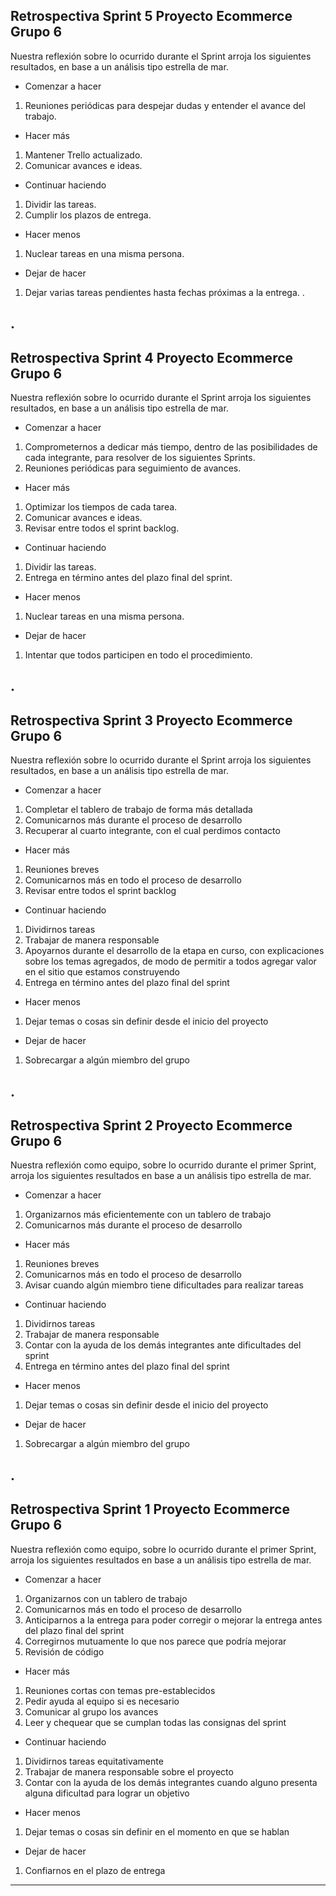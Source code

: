 Retrospectiva Sprint 5 Proyecto Ecommerce Grupo 6
-------------------------------------------------
Nuestra reflexión sobre lo ocurrido durante el Sprint arroja los siguientes resultados, en base a un análisis tipo estrella de mar.

* Comenzar a hacer

1. Reuniones periódicas para despejar dudas y entender el avance del trabajo. 

* Hacer más

1. Mantener Trello actualizado.
2. Comunicar avances e ideas. 

* Continuar haciendo

1. Dividir las tareas.
2. Cumplir los plazos de entrega.

* Hacer menos

1. Nuclear tareas en una misma persona.

* Dejar de hacer

1. Dejar varias tareas pendientes hasta fechas próximas a la entrega. .
 
.
----------------------------------------------------------------------------


Retrospectiva Sprint 4 Proyecto Ecommerce Grupo 6
-------------------------------------------------
Nuestra reflexión sobre lo ocurrido durante el Sprint arroja los siguientes resultados, en base a un análisis tipo estrella de mar.

* Comenzar a hacer

1. Comprometernos a dedicar más tiempo, dentro de las posibilidades de cada integrante, para resolver de los siguientes Sprints.
2. Reuniones periódicas para seguimiento de avances.

* Hacer más

1. Optimizar los tiempos de cada tarea.
2. Comunicar avances e ideas. 
3. Revisar entre todos el sprint backlog.

* Continuar haciendo

1. Dividir las tareas.
2. Entrega en término antes del plazo final del sprint.

* Hacer menos

1. Nuclear tareas en una misma persona.

* Dejar de hacer

1. Intentar que todos participen en todo el procedimiento.
 
.
----------------------------------------------------------------------------


Retrospectiva Sprint 3 Proyecto Ecommerce Grupo 6
-------------------------------------------------
Nuestra reflexión sobre lo ocurrido durante el Sprint arroja los siguientes resultados, en base a un análisis tipo estrella de mar.

* Comenzar a hacer

1. Completar el tablero de trabajo de forma más detallada
2. Comunicarnos más durante el proceso de desarrollo 
3. Recuperar al cuarto integrante, con el cual perdimos contacto

* Hacer más

1. Reuniones breves
2. Comunicarnos más en todo el proceso de desarrollo 
3. Revisar entre todos el sprint backlog

* Continuar haciendo

1. Dividirnos tareas
2. Trabajar de manera responsable 
3. Apoyarnos durante el desarrollo de la etapa en curso, con explicaciones sobre los temas agregados, de modo de permitir a todos  agregar valor en el sitio que estamos construyendo
4. Entrega en término antes del plazo final del sprint

* Hacer menos

1. Dejar temas o cosas sin definir desde el inicio del proyecto

* Dejar de hacer

1. Sobrecargar a algún miembro del grupo
 
.
----------------------------------------------------------------------------


Retrospectiva Sprint 2 Proyecto Ecommerce Grupo 6
-------------------------------------------------
Nuestra reflexión como equipo, sobre lo ocurrido durante el primer Sprint, arroja los siguientes resultados en base a un análisis tipo estrella de mar.

* Comenzar a hacer

1. Organizarnos más eficientemente con un tablero de trabajo
2. Comunicarnos más durante el proceso de desarrollo 

* Hacer más

1. Reuniones breves
2. Comunicarnos más en todo el proceso de desarrollo 
3. Avisar cuando algún miembro tiene dificultades para realizar tareas

* Continuar haciendo

1. Dividirnos tareas
2. Trabajar de manera responsable 
3. Contar con la ayuda de los demás integrantes ante dificultades del sprint
4. Entrega en término antes del plazo final del sprint

* Hacer menos

1. Dejar temas o cosas sin definir desde el inicio del proyecto

* Dejar de hacer

1. Sobrecargar a algún miembro del grupo
 
.
----------------------------------------------------------------------------



Retrospectiva Sprint 1 Proyecto Ecommerce Grupo 6
---------------
Nuestra reflexión como equipo, sobre lo ocurrido durante el primer Sprint, arroja los siguientes resultados en base a un análisis tipo estrella de mar.

* Comenzar a hacer

1. Organizarnos con un tablero de trabajo
2. Comunicarnos más en todo el proceso de desarrollo 
2. Anticiparnos a la entrega para poder corregir o mejorar la entrega antes del plazo final del sprint
3. Corregirnos mutuamente lo que nos parece que podría mejorar
4. Revisión de código

* Hacer más

1. Reuniones cortas con temas pre-establecidos
2. Pedir ayuda al equipo si es necesario
3. Comunicar al grupo los avances
4. Leer y chequear que se cumplan todas las consignas del sprint

* Continuar haciendo

1. Dividirnos tareas equitativamente
2. Trabajar de manera responsable sobre el proyecto
3. Contar con la ayuda de los demás integrantes cuando alguno presenta alguna dificultad para lograr un objetivo

* Hacer menos

1. Dejar temas o cosas sin definir en el momento en que se hablan

* Dejar de hacer

1. Confiarnos en el plazo de entrega

---------------
